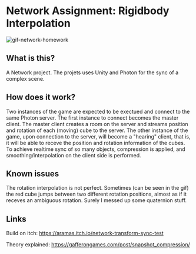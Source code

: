 # Network Assignment: Rigidbody Interpolation

![gif-network-homework](https://user-images.githubusercontent.com/32450751/206931226-535f823e-598f-4e7e-bf45-339a790834e4.gif)

## What is this?

A Network project. The projets uses Unity and Photon for the sync of a complex scene.

## How does it work?
 
Two instances of the game are expected to be exectued and connect to the same Photon server. The first instance to connect becomes the master client. The master client creates a room on the server and streams position and rotation of each (moving) cube to the server. The other instance of the game, upon connection to the server, will become a "hearing" client, that is, it will be able to receve the position and rotation information of the cubes. To achieve realtime sync of so many objects, compression is applied, and smoothing/interpolation on the client side is performed.

## Known issues

The rotation interpolation is not perfect. Sometimes (can be seen in the gif) the red cube jumps between two different rotation positions, almost as if it receves an ambiguous rotation. Surely I messed up some quaternion stuff.

## Links

Build on itch: https://aramas.itch.io/network-transform-sync-test

Theory explained: https://gafferongames.com/post/snapshot_compression/
